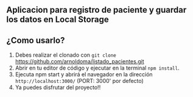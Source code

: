 ## Aplicacion para registro de paciente y guardar los datos en Local Storage

## ¿Como usarlo?
1. Debes realizar el clonado con `git clone` https://github.com/arnoldoma/listado_pacientes.git
2. Abrir en tu editor de código y ejecutar en la terminal `npm install`.
3. Ejecuta npm start y abrirá el navegador en la dirección `http://localhost:3000/` (PORT: 3000' por defecto)
4. Ya puedes disfrutar del proyecto!!